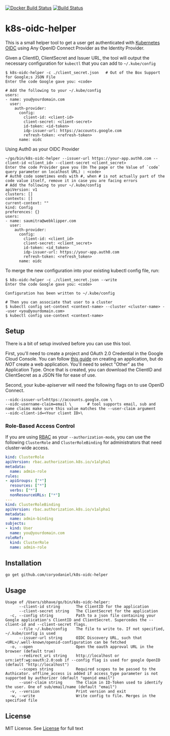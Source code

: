 [![Docker Build Status](https://img.shields.io/docker/build/coryodaniel/k8s-oidc-helper.svg)](https://hub.docker.com/r/coryodaniel/k8s-oidc-helper/)
[![Build Status](https://travis-ci.org/coryodaniel/k8s-oidc-helper.svg?branch=master)](https://travis-ci.org/coryodaniel/k8s-oidc-helper)

# k8s-oidc-helper

This is a small helper tool to get a user get authenticated with
[Kubernetes OIDC](http://kubernetes.io/docs/admin/authentication/) using Any OpenID Connect Provider
as the Identity Provider.

Given a ClientID, ClientSecret and Issuer URL, the tool will output the necessary
configuration for `kubectl` that you can add to `~/.kube/config`

```
$ k8s-oidc-helper -c ./client_secret.json   # Out of the Box Support for Google;s JSON File
Enter the code Google gave you: <code>

# Add the following to your ~/.kube/config
users:
- name: you@yourdomain.com
  user:
    auth-provider:
      config:
        client-id: <client-id>
        client-secret: <client-secret>
        id-token: <id-token>
        idp-issuer-url: https://accounts.google.com
        refresh-token: <refresh-token>
      name: oidc
```
Using Auth0 as your OIDC Provider
```
~/go/bin/k8s-oidc-helper --issuer-url https://your-app.auth0.com --client-id <client_id> --client-secret <client_secret>
Enter the code Provider gave you (On The page or the Value of `code` query parameter on localhost URL) : <code>
# Auth0 code sometimes ends with #, when # is not actually part of the code value itself, remove it in case you are facing errors
# Add the following to your ~/.kube/config
apiVersion: v1
clusters: []
contexts: []
current-context: ""
kind: Config
preferences: {}
users:
- name: saumitra@webklipper.com
  user:
    auth-provider:
      config:
        client-id: <client_id>
        client-secret: <client_secret>
        id-token: <id_token>
        idp-issuer-url: https://your-app.auth0.com
        refresh-token: <refresh_token>
      name: oidc
```
To merge the new configuration into your existing kubectl config file, run:

```
$ k8s-oidc-helper -c ./client_secret.json --write
Enter the code Google gave you: <code>

Configuration has been written to ~/.kube/config

# Then you can associate that user to a cluster
$ kubectl config set-context <context-name> --cluster <cluster-name> --user <you@yourdomain.com>
$ kubectl config use-context <context-name>
```

## Setup

There is a bit of setup involved before you can use this tool.

First, you'll need to create a project and OAuth 2.0 Credential in the Google
Cloud Console. You can follow [this guide](https://developers.google.com/identity/sign-in/web/devconsole-project)
on creating an application, but do *NOT* create a web application. You'll need
to select "Other" as the Application Type. Once that is created, you can
download the ClientID and ClientSecret as a JSON file for ease of use.


Second, your kube-apiserver will need the following flags on to use OpenID Connect.

```
--oidc-issuer-url=https://accounts.google.com \
--oidc-username-claim=email \       # tool supports email, sub and name claims make sure this value matches the --user-claim argument
--oidc-client-id=<Your client ID>\
```

### Role-Based Access Control

If you are using [RBAC](http://kubernetes.io/docs/admin/authorization/) as your
`--authorization-mode`, you can use the following `ClusterRole` and
`ClusterRoleBinding` for administrators that need cluster-wide access.

```yaml
kind: ClusterRole
apiVersion: rbac.authorization.k8s.io/v1alpha1
metadata:
  name: admin-role
rules:
- apiGroups: ["*"]
  resources: ["*"]
  verbs: ["*"]
  nonResourceURLs: ["*"]
---
kind: ClusterRoleBinding
apiVersion: rbac.authorization.k8s.io/v1alpha1
metadata:
  name: admin-binding
subjects:
- kind: User
  name: you@yourdomain.com
roleRef:
  kind: ClusterRole
  name: admin-role
```

## Installation

```
go get github.com/coryodaniel/k8s-oidc-helper
```

## Usage

```
Usage of /Users/sbhave/go/bin/k8s-oidc-helper:
      --client-id string       The ClientID for the application
      --client-secret string   The ClientSecret for the application
  -c, --config string          Path to a json file containing your Google application's ClientID and ClientSecret. Supercedes the --client-id and --client-secret flags.
      --file ~/.kube/config    The file to write to. If not specified, ~/.kube/config is used
      --issuer-url string      OIDC Discovery URL, such that <URL>/.well-known/openid-configuration can be fetched
  -o, --open                   Open the oauth approval URL in the browser (default true)
      --redirect_uri string    http://localhost or urn:ietf:wg:oauth:2.0:oob if --config flag is used for google OpenID (default "http://localhost")
      --scopes string          Required scopes to be passed to the Authicator. offline_access is added if access_type parameter is not supported by authorizer (default "openid email")
      --user-claim string      The Claim in ID-Token used to identify the user. One of sub/email/name (default "email")
  -v, --version                Print version and exit
  -w, --write                  Write config to file. Merges in the specified file
```

## License

MIT License. See [License](/LICENSE) for full text
